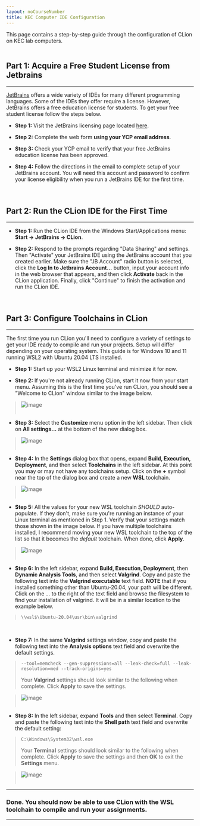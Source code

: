 ```yaml
---
layout: noCourseNumber
title: KEC Computer IDE Configuration
---
```


This page contains a step-by-step guide through the configuration of CLion on KEC lab 
computers.
<br><br>



## Part 1: Acquire a Free Student License from Jetbrains

---

[JetBrains](https://www.jetbrains.com) offers a wide variety of IDEs for many different 
programming languages.  Some of the IDEs they offer require a license.  However, JetBrains 
offers a free education license for students.  To get your free student license follow
the steps below.


* **Step 1:** Visit the JetBrains licensing page located 
[here](https://www.jetbrains.com/shop/eform/students).


* **Step 2:** Complete the web form **using your YCP email address**.


* **Step 3:** Check your YCP email to verify that your free JetBrains education license 
has been approved. 


* **Step 4:** Follow the directions in the email to complete setup of your JetBrains account.
You will need this account and password to confirm your license eligibility when you run
a JetBrains IDE for the first time.
<br><br><br>



## Part 2: Run the CLion IDE for the First Time

---

* **Step 1:** Run the CLion IDE from the Windows Start/Applications menu: **Start -> JetBrains -> CLion**.


* **Step 2:** Respond to the prompts regarding "Data Sharing" and settings.  Then "Activate" 
your JetBrains IDE using the JetBrains account that you created earlier.  Make sure the 
"JB Account" radio button is selected, click the **Log In to Jetbrains Account...** button, 
input your account info in the web browser that appears, and then click **Activate** back in
the CLion application. Finally, click "Continue" to finish the activation and run the 
CLion IDE.
<br><br><br>



## Part 3: Configure Toolchains in CLion

---

The first time you run CLion you'll need to configure a variety of settings to get your 
IDE ready to compile and run your projects.  Setup will differ depending on your operating 
system.  This guide is for Windows 10 and 11 running WSL2 with Ubuntu 20.04 LTS installed.


* **Step 1:** Start up your WSL2 Linux terminal and minimize it for now.


* **Step 2:** If you're not already running CLion, start it now from your start menu. 
Assuming this is the first time you've run CLion, you should see a 
"Welcome to CLion" window similar to the image below.

> ![image](kecComputer_clion_config_images/step02.png)
<br><br>


* **Step 3:** Select the **Customize** menu option in the left sidebar.  Then click on 
**All settings...** at the bottom of the new dialog box.

> ![image](kecComputer_clion_config_images/step03.png)
<br><br>


* **Step 4:** In the **Settings** dialog box that opens, expand **Build, Execution, Deployment**,
and then select **Toolchains** in the left sidebar. At this point you may or may not have any 
toolchains setup. Click on the **+** symbol near the top of the dialog box and create a 
new **WSL** toolchain.

> ![image](kecComputer_clion_config_images/step04.png)
<br><br>


* **Step 5:** All the values for your new WSL toolchain _SHOULD_ auto-populate. If they
don't, make sure you're running an instance of your Linux terminal as mentioned in Step 1.
Verify that your settings match those shown in the image below.  If you have multiple 
toolchains installed, I recommend moving your new WSL toolchain to the top of the list so
that it becomes the _default_ toolchain.  When done, click **Apply**.

> ![image](kecComputer_clion_config_images/step05.png)
<br><br>


* **Step 6:** In the left sidebar, expand **Build, Execution, Deployment**, then 
**Dynamic Analysis Tools**, and then select **Valgrind**. Copy and paste the following 
text into the **Valgrind executable** text field. **NOTE** that if you installed something 
other than Ubuntu-20.04, your path will be different. Click on the *...* to the right of 
the text field and browse the filesystem to find your installation of valgrind. It will 
be in a similar location to the example below.
> ```
> \\wsl$\Ubuntu-20.04\usr\bin\valgrind
> ```
<br>


* **Step 7:** In the same **Valgrind** settings window, copy and paste the following text 
into the **Analysis options** text field and overwrite the default settings.
> ```
> --tool=memcheck --gen-suppressions=all --leak-check=full --leak-resolution=med --track-origins=yes
> ```
> Your **Valgrind** settings should look similar to the following when complete. 
Click **Apply** to save the settings.

> ![image](kecComputer_clion_config_images/step07.png)
<br><br>


* **Step 8:** In the left sidebar, expand **Tools** and then select **Terminal**.  Copy and 
paste the following text into the **Shell path** text field and overwrite the default 
setting:
> ```
> C:\Windows\System32\wsl.exe
> ```
> Your **Terminal** settings should look similar to the following when complete. Click 
**Apply** to save the settings and then **OK** to exit the **Settings** menu.

> ![image](kecComputer_clion_config_images/step08.png)
<br><br>


---

### Done. You should now be able to use CLion with the WSL toolchain to compile and run your assignments.

--- 



